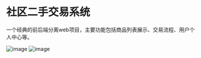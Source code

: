 # 社区二手交易系统
一个经典的前后端分离web项目，主要功能包括商品列表展示、交易流程、用户个人中心等。

![image](showimg/社区二手交易平台.jpg)
![image](showimg/社区二手交易平台登录.png)
